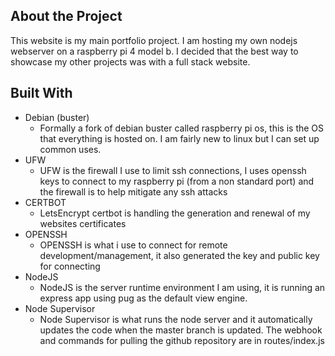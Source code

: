 ## About the Project 
This website is my main portfolio project. I am hosting my own nodejs webserver on a raspberry pi 4 model b. I decided that the best way to showcase my other projects was with a full stack website.
## Built With
- Debian (buster)
	- Formally a fork of debian buster called raspberry pi os, this is the OS that everything is hosted on. I am fairly new to linux but I can set up common uses.
- UFW
	- UFW is the firewall I use to limit ssh connections, I uses openssh keys to connect to my raspberry pi (from a non standard port) and the firewall is to help mitigate any ssh attacks
- CERTBOT
	- LetsEncrypt certbot is handling the generation and renewal of my websites certificates
- OPENSSH
	- OPENSSH is what i use to connect for remote development/management, it also generated the key and public key for connecting
- NodeJS
	- NodeJS is the server runtime environment I am using, it is running an express app using pug as the default view engine.
- Node Supervisor
	- Node Supervisor is what runs the node server and it automatically updates the code when the master branch is updated. The webhook and commands for pulling the github
	repository are in routes/index.js
